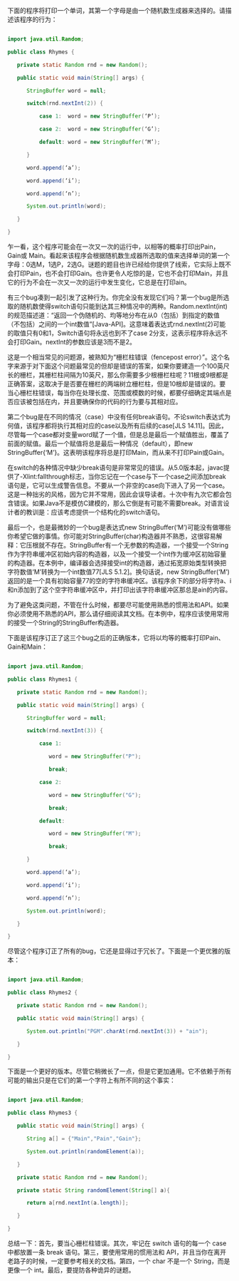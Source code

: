 下面的程序将打印一个单词，其第一个字母是由一个随机数生成器来选择的。请描述该程序的行为： 
```java  
import java.util.Random;
public class Rhymes {
   private static Random rnd = new Random();
   public static void main(String[] args) {
      StringBuffer word = null;
      switch(rnd.nextInt(2)) {
          case 1:  word = new StringBuffer(‘P’);
          case 2:  word = new StringBuffer(‘G’);
          default: word = new StringBuffer(‘M’);
      }
      word.append(‘a’);
      word.append(‘i’);
      word.append(‘n’);
      System.out.println(word);
   }
}
```
乍一看，这个程序可能会在一次又一次的运行中，以相等的概率打印出Pain，Gain或 Main。看起来该程序会根据随机数生成器所选取的值来选择单词的第一个字母：0选M，1选P，2选G。谜题的题目也许已经给你提供了线索，它实际上既不会打印Pain，也不会打印Gain。也许更令人吃惊的是，它也不会打印Main，并且它的行为不会在一次又一次的运行中发生变化，它总是在打印ain。 
有三个bug凑到一起引发了这种行为。你完全没有发现它们吗？第一个bug是所选取的随机数使得switch语句只能到达其三种情况中的两种。Random.nextInt(int)的规范描述道：“返回一个伪随机的、均等地分布在从0（包括）到指定的数值（不包括）之间的一个int数值”[Java-API]。这意味着表达式rnd.nextInt(2)可能的取值只有0和1，Switch语句将永远也到不了case 2分支，这表示程序将永远不会打印Gain。nextInt的参数应该是3而不是2。 
这是一个相当常见的问题源，被熟知为“栅栏柱错误（fencepost error）”。这个名字来源于对下面这个问题最常见的但却是错误的答案，如果你要建造一个100英尺长的栅栏，其栅栏柱间隔为10英尺，那么你需要多少根栅栏柱呢？11根或9根都是正确答案，这取决于是否要在栅栏的两端树立栅栏柱，但是10根却是错误的。要当心栅栏柱错误，每当你在处理长度、范围或模数的时候，都要仔细确定其端点是否应该被包括在内，并且要确保你的代码的行为要与其相对应。 
第二个bug是在不同的情况（case）中没有任何break语句。不论switch表达式为何值，该程序都将执行其相对应的case以及所有后续的case[JLS 14.11]。因此，尽管每一个case都对变量word赋了一个值，但是总是最后一个赋值胜出，覆盖了前面的赋值。最后一个赋值将总是最后一种情况（default），即new StringBuffer{‘M’}。这表明该程序将总是打印Main，而从来不打印Pain或Gain。 
在switch的各种情况中缺少break语句是非常常见的错误。从5.0版本起，javac提供了-Xlint:fallthrough标志，当你忘记在一个case与下一个case之间添加break语句是，它可以生成警告信息。不要从一个非空的case向下进入了另一个case。这是一种拙劣的风格，因为它并不常用，因此会误导读者。十次中有九次它都会包含错误。如果Java不是模仿C建模的，那么它倒是有可能不需要break。对语言设计者的教训是：应该考虑提供一个结构化的switch语句。 
最后一个，也是最微妙的一个bug是表达式new StringBuffer(‘M’)可能没有做哪些你希望它做的事情。你可能对StringBuffer(char)构造器并不熟悉，这很容易解释：它压根就不存在。StringBuffer有一个无参数的构造器，一个接受一个String作为字符串缓冲区初始内容的构造器，以及一个接受一个int作为缓冲区初始容量的构造器。在本例中，编译器会选择接受int的构造器，通过拓宽原始类型转换把字符数值‘M’转换为一个int数值77[JLS 5.1.2]。换句话说，new StringBuffer(‘M’)返回的是一个具有初始容量77的空的字符串缓冲区。该程序余下的部分将字符a、i和n添加到了这个空字符串缓冲区中，并打印出该字符串缓冲区那总是ain的内容。 
为了避免这类问题，不管在什么时候，都要尽可能使用熟悉的惯用法和API。如果你必须使用不熟悉的API，那么请仔细阅读其文档。在本例中，程序应该使用常用的接受一个String的StringBuffer构造器。 
下面是该程序订正了这三个bug之后的正确版本，它将以均等的概率打印Pain、Gain和Main： 
```java  
import java.util.Random;
public class Rhymes1 {
   private static Random rnd = new Random();
   public static void main(String[] args) {
      StringBuffer word = null;
      switch(rnd.nextInt(3)) {
          case 1:  
             word = new StringBuffer("P");
             break;
          case 2:  
             word = new StringBuffer("G");
             break;
          default:
             word = new StringBuffer("M");
             break;
      }
      word.append(‘a’);
      word.append(‘i’);
      word.append(‘n’);
      System.out.println(word);
   }
}
```
尽管这个程序订正了所有的bug，它还是显得过于冗长了。下面是一个更优雅的版本：
```java   
import java.util.Random;
public class Rhymes2 {
   private static Random rnd = new Random();
   public static void main(String[] args) {
      System.out.println("PGM".charAt(rnd.nextInt(3)) + "ain");
   }
}
```
下面是一个更好的版本。尽管它稍微长了一点，但是它更加通用。它不依赖于所有可能的输出只是在它们的第一个字符上有所不同的这个事实： 
```java  
import java.util.Random;
public class Rhymes3 {
   public static void main(String[] args) {
      String a[] = {"Main","Pain","Gain"};
      System.out.println(randomElement(a));
   }
   private static Random rnd = new Random();
   private static String randomElement(String[] a){
      return a[rnd.nextInt(a.length)];
   }      
}
```
总结一下：首先，要当心栅栏柱错误。其次，牢记在 switch 语句的每一个 case 中都放置一条 break 语句。第三，要使用常用的惯用法和 API，并且当你在离开老路子的时候，一定要参考相关的文档。第四，一个 char 不是一个 String，而是更像一个 int。最后，要提防各种诡异的谜题。